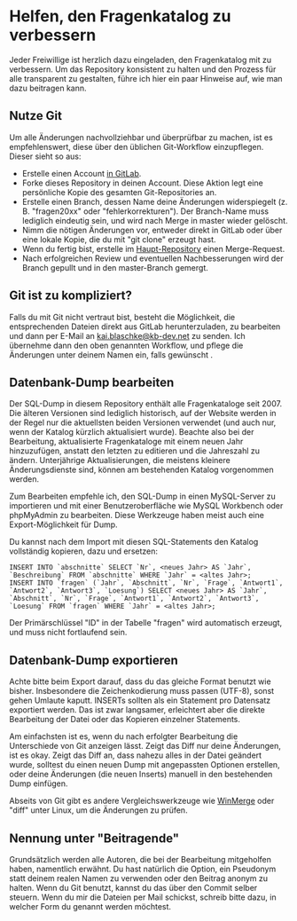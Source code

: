 # Helfen, den Fragenkatalog zu verbessern
Jeder Freiwillige ist herzlich dazu eingeladen, den Fragenkatalog mit zu
verbessern. Um das Repository konsistent zu halten und den Prozess für alle
transparent zu gestalten, führe ich hier ein paar Hinweise auf, wie man dazu
beitragen kann.

## Nutze Git
Um alle Änderungen nachvollziehbar und überprüfbar zu machen, ist es
empfehlenswert, diese über den üblichen Git-Workflow einzupflegen. Dieser sieht
so aus:

- Erstelle einen Account [in GitLab](https://gitlab.kb-dev.net/).
- Forke dieses Repository in deinen Account. Diese Aktion legt eine persönliche
  Kopie des gesamten Git-Repositories an.
- Erstelle einen Branch, dessen Name deine Änderungen widerspiegelt (z. B.
  "fragen20xx" oder "fehlerkorrekturen"). Der Branch-Name muss lediglich
  eindeutig sein, und wird nach Merge in master wieder gelöscht.
- Nimm die nötigen Änderungen vor, entweder direkt in GitLab oder über eine
  lokale Kopie, die du mit "git clone" erzeugt hast.
- Wenn du fertig bist, erstelle im
  [Haupt-Repository](https://gitlab.kb-dev.net/kblaschke/thw-theorie-database)
  einen Merge-Request.
- Nach erfolgreichen Review und eventuellen Nachbesserungen wird der Branch
  gepullt und in den master-Branch gemergt.

## Git ist zu kompliziert?
Falls du mit Git nicht vertraut bist, besteht die Möglichkeit, die
entsprechenden Dateien direkt aus GitLab herunterzuladen, zu bearbeiten und dann
per E-Mail an kai.blaschke@kb-dev.net zu senden. Ich übernehme dann den oben
genannten Workflow, und pflege die Änderungen unter deinem Namen ein, falls
gewünscht .

## Datenbank-Dump bearbeiten
Der SQL-Dump in diesem Repository enthält alle Fragenkataloge seit 2007. Die
älteren Versionen sind lediglich historisch, auf der Website werden in der Regel
nur die aktuellsten beiden Versionen verwendet (und auch nur, wenn der Katalog
kürzlich aktualisiert wurde). Beachte also bei der Bearbeitung, aktualisierte
Fragenkataloge mit einem neuen Jahr hinzuzufügen, anstatt den letzten zu
editieren und die Jahreszahl zu ändern. Unterjährige Aktualisierungen, die
meistens kleinere Änderungsdienste sind, können am bestehenden Katalog
vorgenommen werden.

Zum Bearbeiten empfehle ich, den SQL-Dump in einen MySQL-Server zu importieren
und mit einer Benutzeroberfläche wie MySQL Workbench oder phpMyAdmin zu
bearbeiten. Diese Werkzeuge haben meist auch eine Export-Möglichkeit für
Dump.

Du kannst nach dem Import mit diesen SQL-Statements den Katalog vollständig
kopieren, dazu <altes Jahr> und <neues Jahr> ersetzen:

    INSERT INTO `abschnitte` SELECT `Nr`, <neues Jahr> AS `Jahr`, `Beschreibung` FROM `abschnitte` WHERE `Jahr` = <altes Jahr>;
    INSERT INTO `fragen` (`Jahr`, `Abschnitt`, `Nr`, `Frage`, `Antwort1`, `Antwort2`, `Antwort3`, `Loesung`) SELECT <neues Jahr> AS `Jahr`, `Abschnitt`, `Nr`, `Frage`, `Antwort1`, `Antwort2`, `Antwort3`, `Loesung` FROM `fragen` WHERE `Jahr` = <altes Jahr>;

Der Primärschlüssel "ID" in der Tabelle "fragen" wird automatisch erzeugt, und
muss nicht fortlaufend sein.

## Datenbank-Dump exportieren
Achte bitte beim Export darauf, dass du das gleiche Format benutzt wie bisher.
Insbesondere die Zeichenkodierung muss passen (UTF-8), sonst gehen Umlaute
kaputt. INSERTs sollten als ein Statement pro Datensatz exportiert werden.
Das ist zwar langsamer, erleichtert aber die direkte Bearbeitung der Datei
oder das Kopieren einzelner Statements.

Am einfachsten ist es, wenn du nach erfolgter Bearbeitung die Unterschiede von
Git anzeigen lässt. Zeigt das Diff nur deine Änderungen, ist es okay. Zeigt das
Diff an, dass nahezu alles in der Datei geändert wurde, solltest du einen neuen
Dump mit angepassten Optionen erstellen, oder deine Änderungen (die neuen
Inserts) manuell in den bestehenden Dump einfügen.

Abseits von Git gibt es andere Vergleichswerkzeuge wie
[WinMerge](http://winmerge.org) oder "diff" unter Linux, um die Änderungen zu
prüfen.

## Nennung unter "Beitragende"
Grundsätzlich werden alle Autoren, die bei der Bearbeitung mitgeholfen haben,
namentlich erwähnt. Du hast natürlich die Option, ein Pseudonym statt deinem
realen Namen zu verwenden oder den Beitrag anonym zu halten. Wenn du Git
benutzt, kannst du das über den Commit selber steuern. Wenn du mir die Dateien
per Mail schickst, schreib bitte dazu, in welcher Form du genannt werden
möchtest.